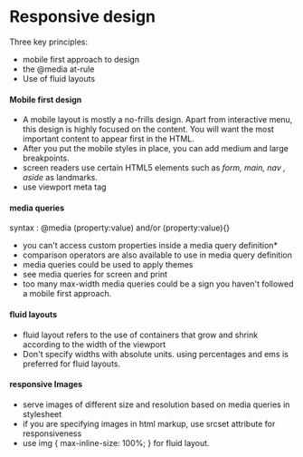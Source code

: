 # Responsive design

Three key principles:
* mobile first approach to design
* the @media at-rule
* Use of fluid layouts

#### Mobile first design

* A mobile layout is mostly a no-frills design. Apart from interactive menu, this design is highly focused on the content. You will want the most important content to appear first in the HTML.
* After you put the mobile styles in place, you can add medium and large breakpoints.
* screen readers use certain HTML5 elements such as *form, main, nav , aside* as landmarks. 
* use viewport meta tag

#### media queries

syntax : @media (property:value) and/or (property:value){}

* you can't access custom properties inside a media query definition*
* comparison operators are also available to use in media query definition
* media queries could be used to apply themes
* see media queries for screen and print
* too many max-width media queries could be a sign you haven't followed a mobile first approach. 

#### fluid layouts

* fluid layout refers to the use of containers that grow and shrink according to the width of the viewport
* Don't specify widths with absolute units. using percentages and ems is preferred for fluid layouts.

#### responsive Images

* serve images of different size and resolution based on media queries in stylesheet
* if you are specifying images in html markup, use srcset attribute for responsiveness
* use img { max-inline-size: 100%; } for fluid layout.
